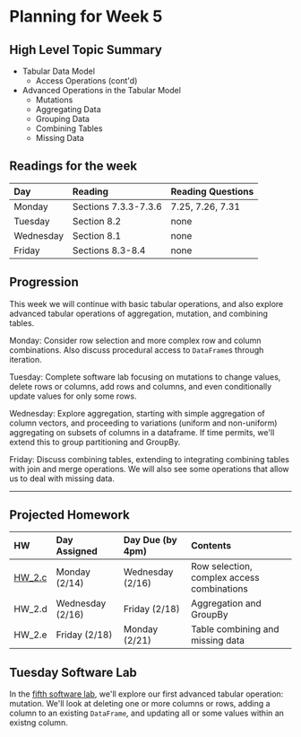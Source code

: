 # Planning for Week 5

## High Level Topic Summary

  - Tabular Data Model
    - Access Operations (cont'd)
  - Advanced Operations in the Tabular Model
      - Mutations
      - Aggregating Data
      - Grouping Data
      - Combining Tables
      - Missing Data

## Readings for the week

Day        | Reading      | Reading Questions
:--------- |:-------------|:----------------------------------
Monday     | Sections 7.3.3-7.3.6          | 7.25, 7.26, 7.31
Tuesday    | Section 8.2 | none
Wednesday  | Section 8.1  | none
Friday     | Sections 8.3-8.4 | none

## Progression

This week we will continue with basic tabular operations, and also explore advanced tabular operations of aggregation, mutation, and combining tables.

Monday: Consider row selection and more complex row and column combinations.  Also discuss procedural access to `DataFrame`s through iteration.

Tuesday: Complete software lab focusing on mutations to change values, delete rows or columns, add rows and columns, and even conditionally update values for only some rows.

Wednesday: Explore aggregation, starting with simple aggregation of column vectors, and proceeding to variations (uniform and non-uniform) aggregating on subsets of columns in a dataframe.  If time permits, we'll extend this to group partitioning and GroupBy.

Friday: Discuss combining tables, extending to integrating combining tables with join and merge operations.  We will also see some operations that allow us to deal with missing data.

---

## Projected Homework

HW | Day Assigned  | Day Due (by 4pm) | Contents
:--|:--------|:--------|:------------
[HW_2.c](../hw/HW_2.c/README.md) | Monday (2/14) | Wednesday (2/16) | Row selection, complex access combinations
HW_2.d | Wednesday (2/16) | Friday (2/18) | Aggregation and GroupBy
HW_2.e | Friday (2/18) | Monday (2/21)    | Table combining and missing data

## Tuesday Software Lab

In the [fifth software lab](../sw_lab/lab_05/swlab_05.md), we'll explore our first advanced tabular operation: mutation.  We'll look at deleting one or more columns or rows, adding a column to an existing `DataFrame`, and updating all or some values within an existng column.
